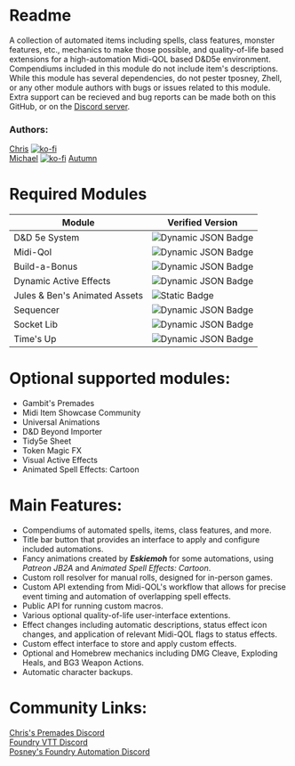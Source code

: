 # Readme
A collection of automated items including spells, class features, monster features, etc., mechanics to make those possible, and quality-of-life based extensions for a high-automation Midi-QOL based D&D5e environment. Compendiums included in this module do not include item's descriptions. While this module has several dependencies, do not pester tposney, Zhell, or any other module authors with bugs or issues related to this module. Extra support can be recieved and bug reports can be made both on this GitHub, or on the [Discord server](https://discord.gg/BumxBcQDrT).
  
### Authors:
[Chris](https://github.com/chrisk123999) [![ko-fi](https://ko-fi.com/img/githubbutton_sm.svg)](https://ko-fi.com/O5O5G582S)  
[Michael](https://github.com/roth-michael) [![ko-fi](https://ko-fi.com/img/githubbutton_sm.svg)](https://ko-fi.com/O5O5G582S) 
[Autumn](https://github.com/Autumn225)
  
# Required Modules  
| Module | Verified Version |  
| --- | --- | 
| D&D 5e System | ![Dynamic JSON Badge](https://img.shields.io/badge/dynamic/json?url=https%3A%2F%2Fgithub.com%2Fchrisk123999%2Fchris-premades%2Freleases%2Flatest%2Fdownload%2Fmodule.json&query=%24.relationships.systems%5B%3A1%5D.compatibility.minimum&label=%20&color=orange) | 
| Midi-Qol | ![Dynamic JSON Badge](https://img.shields.io/badge/dynamic/json?url=https%3A%2F%2Fgithub.com%2Fchrisk123999%2Fchris-premades%2Freleases%2Flatest%2Fdownload%2Fmodule.json&query=%24.relationships.requires%5B1%5D.compatibility.minimum&label=%20&color=green) |  
| Build-a-Bonus | ![Dynamic JSON Badge](https://img.shields.io/badge/dynamic/json?url=https%3A%2F%2Fgithub.com%2Fchrisk123999%2Fchris-premades%2Freleases%2Flatest%2Fdownload%2Fmodule.json&query=%24.relationships.requires%5B2%5D.compatibility.minimum&label=%20&color=yellow) |  
| Dynamic Active Effects | ![Dynamic JSON Badge](https://img.shields.io/badge/dynamic/json?url=https%3A%2F%2Fgithub.com%2Fchrisk123999%2Fchris-premades%2Freleases%2Flatest%2Fdownload%2Fmodule.json&query=%24.relationships.requires%5B3%5D.compatibility.minimum&label=%20&color=green) |
| Jules & Ben's Animated Assets | ![Static Badge](https://img.shields.io/badge/0.6.0-blue) |  
| Sequencer | ![Dynamic JSON Badge](https://img.shields.io/badge/dynamic/json?url=https%3A%2F%2Fgithub.com%2Fchrisk123999%2Fchris-premades%2Freleases%2Flatest%2Fdownload%2Fmodule.json&query=%24.relationships.requires%5B4%5D.compatibility.minimum&label=%20&color=green) |  
| Socket Lib | ![Dynamic JSON Badge](https://img.shields.io/badge/dynamic/json?url=https%3A%2F%2Fgithub.com%2Fchrisk123999%2Fchris-premades%2Freleases%2Flatest%2Fdownload%2Fmodule.json&query=%24.relationships.requires%5B5%5D.compatibility.minimum&label=%20&color=green) |  
| Time's Up | ![Dynamic JSON Badge](https://img.shields.io/badge/dynamic/json?url=https%3A%2F%2Fgithub.com%2Fchrisk123999%2Fchris-premades%2Freleases%2Flatest%2Fdownload%2Fmodule.json&query=%24.relationships.requires%5B6%5D.compatibility.minimum&label=%20&color=green) |
  
# Optional supported modules:  
- Gambit's Premades
- Midi Item Showcase Community
- Universal Animations
- D&D Beyond Importer
- Tidy5e Sheet
- Token Magic FX
- Visual Active Effects
- Animated Spell Effects: Cartoon
  
# Main Features:
- Compendiums of automated spells, items, class features, and more.
- Title bar button that provides an interface to apply and configure included automations.
- Fancy animations created by ***Eskiemoh*** for some automations, using *Patreon JB2A* and *Animated Spell Effects: Cartoon*.
- Custom roll resolver for manual rolls, designed for in-person games.
- Custom API extending from Midi-QOL's workflow that allows for precise event timing and automation of overlapping spell effects.
- Public API for running custom macros.
- Various optional quality-of-life user-interface extentions.
- Effect changes including automatic descriptions, status effect icon changes, and application of relevant Midi-QOL flags to status effects.
- Custom effect interface to store and apply custom effects.
- Optional and Homebrew mechanics including DMG Cleave, Exploding Heals, and BG3 Weapon Actions.
- Automatic character backups.

# Community Links:
[Chris's Premades Discord](https://discord.gg/BumxBcQDrT)<br>
[Foundry VTT Discord](https://discord.gg/foundryvtt)<br>
[Posney's Foundry Automation Discord](https://discord.gg/Xd4NEvw5d7)<br>